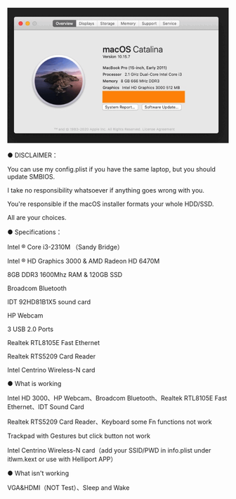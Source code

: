 ![image](https://github.com/tssin/HP-Pavilion-G6-1006TX-OC-0.9.0/blob/main/HPG6.gif)

● DISCLAIMER：

  You can use my config.plist if you have the same laptop, but you should update SMBIOS. 

  I take no responsibility whatsoever if anything goes wrong with you. 

  You're responsible if the macOS installer formats your whole HDD/SSD.

  All are your choices.

● Specifications：

  Intel ® Core i3-2310M （Sandy Bridge）

  Intel ® HD Graphics 3000 & AMD Radeon HD 6470M 

  8GB DDR3 1600Mhz RAM & 120GB SSD

  Broadcom Bluetooth

  IDT 92HD81B1X5 sound card

  HP Webcam

  3 USB 2.0 Ports

  Realtek RTL8105E Fast Ethernet

  Realtek RTS5209 Card Reader

  Intel Centrino Wireless-N card

● What is working

  Intel HD 3000、HP Webcam、Broadcom Bluetooth、Realtek RTL8105E Fast Ethernet、IDT Sound Card

  Realtek RTS5209 Card Reader、Keyboard some Fn functions not work

  Trackpad with Gestures but click button not work

  Intel Centrino Wireless-N card（add your SSID/PWD in info.plist under itlwm.kext or use with Helliport APP）

● What isn't working

  VGA&HDMI（NOT Test）、Sleep and Wake

